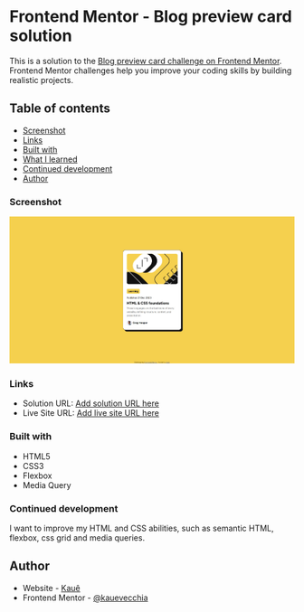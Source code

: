 # Frontend Mentor - Blog preview card solution

This is a solution to the [Blog preview card challenge on Frontend Mentor](https://www.frontendmentor.io/challenges/blog-preview-card-ckPaj01IcS). Frontend Mentor challenges help you improve your coding skills by building realistic projects. 

## Table of contents

  - [Screenshot](#screenshot)
  - [Links](#links)
  - [Built with](#built-with)
  - [What I learned](#what-i-learned)
  - [Continued development](#continued-development)
  - [Author](#author)

### Screenshot

![](./assets/images/blog-preview-card-page.jpg)

### Links

- Solution URL: [Add solution URL here](https://your-solution-url.com)
- Live Site URL: [Add live site URL here](https://your-live-site-url.com)

### Built with

- HTML5
- CSS3
- Flexbox
- Media Query

### Continued development

I want to improve my HTML and CSS abilities, such as semantic HTML, flexbox, css grid and media queries.

## Author

- Website - [Kauê](https://github.com/kauevecchia)
- Frontend Mentor - [@kauevecchia](https://www.frontendmentor.io/profile/kauevecchia)


